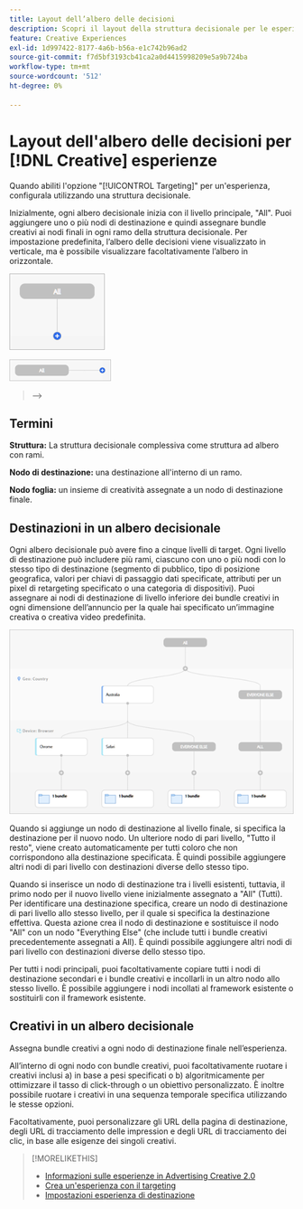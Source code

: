 ```yaml
---
title: Layout dell’albero delle decisioni
description: Scopri il layout della struttura decisionale per le esperienze con targeting.
feature: Creative Experiences
exl-id: 1d997422-8177-4a6b-b56a-e1c742b96ad2
source-git-commit: f7d5bf3193cb41ca2a0d4415998209e5a9b724ba
workflow-type: tm+mt
source-wordcount: '512'
ht-degree: 0%

---
```


# Layout dell&#39;albero delle decisioni per [!DNL Creative] esperienze

Quando abiliti l&#39;opzione &quot;[!UICONTROL Targeting]&quot; per un&#39;esperienza, configurala utilizzando una struttura decisionale.

Inizialmente, ogni albero decisionale inizia con il livello principale, &quot;All&quot;. Puoi aggiungere uno o più nodi di destinazione e quindi assegnare bundle creativi ai nodi finali in ogni ramo della struttura decisionale. Per impostazione predefinita, l’albero delle decisioni viene visualizzato in verticale, ma è possibile visualizzare facoltativamente l’albero in orizzontale.

![Esempio di struttura decisionale verticale senza destinazioni](/help/creative/assets/experience-decision-tree-no-targets.png "Esempio di struttura decisionale verticale senza destinazioni")

![Esempio di struttura decisionale orizzontale senza destinazioni](/help/creative/assets/experience-decision-tree-no-targets-horizontal.png "Esempio di struttura decisionale orizzontale senza destinazioni")

<!--
>[!NOTE]
>
>You can optionally assign creative bundles to the root level, without targets. However, the [XXXX workflow](experience-create-no-targeting.md) XXXXX is better XXX.<!-- Explain the diff and why to choose the other option. -->
>-->

## Termini

**Struttura:** La struttura decisionale complessiva come struttura ad albero con rami.

**Nodo di destinazione:** una destinazione all&#39;interno di un ramo.

**Nodo foglia:** un insieme di creatività assegnate a un nodo di destinazione finale.

## Destinazioni in un albero decisionale

Ogni albero decisionale può avere fino a cinque livelli di target. Ogni livello di destinazione può includere più rami, ciascuno con uno o più nodi con lo stesso tipo di destinazione (segmento di pubblico, tipo di posizione geografica, valori per chiavi di passaggio dati specificate, attributi per un pixel di retargeting specificato o una categoria di dispositivi). Puoi assegnare ai nodi di destinazione di livello inferiore dei bundle creativi in ogni dimensione dell’annuncio per la quale hai specificato un’immagine creativa o creativa video predefinita.

![Esempio di struttura decisionale con destinazioni](/help/creative/assets/experience-decision-tree.png "Esempio di struttura decisionale con destinazioni")

Quando si aggiunge un nodo di destinazione al livello finale, si specifica la destinazione per il nuovo nodo. Un ulteriore nodo di pari livello, &quot;Tutto il resto&quot;, viene creato automaticamente per tutti coloro che non corrispondono alla destinazione specificata. È quindi possibile aggiungere altri nodi di pari livello con destinazioni diverse dello stesso tipo.

Quando si inserisce un nodo di destinazione tra i livelli esistenti, tuttavia, il primo nodo per il nuovo livello viene inizialmente assegnato a &quot;All&quot; (Tutti). Per identificare una destinazione specifica, creare un nodo di destinazione di pari livello allo stesso livello, per il quale si specifica la destinazione effettiva. Questa azione crea il nodo di destinazione e sostituisce il nodo &quot;All&quot; con un nodo &quot;Everything Else&quot; (che include tutti i bundle creativi precedentemente assegnati a All). È quindi possibile aggiungere altri nodi di pari livello con destinazioni diverse dello stesso tipo.

Per tutti i nodi principali, puoi facoltativamente copiare tutti i nodi di destinazione secondari e i bundle creativi e incollarli in un altro nodo allo stesso livello. È possibile aggiungere i nodi incollati al framework esistente o sostituirli con il framework esistente.

## Creativi in un albero decisionale

Assegna bundle creativi a ogni nodo di destinazione finale nell’esperienza.

All’interno di ogni nodo con bundle creativi, puoi facoltativamente ruotare i creativi inclusi a) in base a pesi specificati o b) algoritmicamente per ottimizzare il tasso di click-through o un obiettivo personalizzato. È inoltre possibile ruotare i creativi in una sequenza temporale specifica utilizzando le stesse opzioni.

Facoltativamente, puoi personalizzare gli URL della pagina di destinazione, degli URL di tracciamento delle impression e degli URL di tracciamento dei clic, in base alle esigenze dei singoli creativi. <!-- Not in the UI as of 1/31: For flexible HTML5 creatives, you can customize any of the flexible attributes. -->

>[!MORELIKETHIS]
>
>* [Informazioni sulle esperienze in Advertising Creative 2.0](experience-about.md)
>* [Crea un&#39;esperienza con il targeting](/help/creative/experiences/experience-create-targeting.md)
>* [Impostazioni esperienza di destinazione](/help/creative/experiences/experience-settings-targeting.md)
